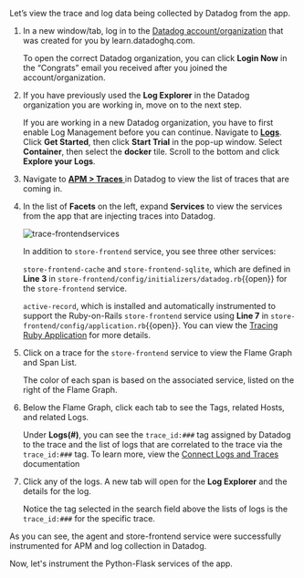 Let’s view the trace and log data being collected by Datadog from the app.

1. In a new window/tab, log in to the <a href="https://app.datadoghq.com/account/login" target="_datadog">Datadog account/organization</a> that was created for you by learn.datadoghq.com. <p> To open the correct Datadog organization, you can click **Login Now** in the “Congrats” email you received after you joined the account/organization.

2. If you have previously used the **Log Explorer** in the Datadog organization you are working in, move on to the next step. <p>If you are working in a new Datadog organization, you have to first enable Log Management before you can continue. Navigate to <a href="https://app.datadoghq.com/logs" target="_datadog">**Logs**</a>. Click **Get Started**, then click **Start Trial** in the pop-up window. Select **Container**, then select the **docker** tile. Scroll to the bottom and click **Explore your Logs**.

3. Navigate to <a href="https://app.datadoghq.com/apm/traces" target="_datadog">**APM > Traces** </a> in Datadog to view the list of traces that are coming in.

4. In the list of **Facets** on the left, expand **Services** to view the services from the app that are injecting traces into Datadog. <p>![trace-frontendservices](instrumentapp2/assets/trace-frontendservices.png) <p> In addition to `store-frontend` service, you see three other services: <p> `store-frontend-cache` and `store-frontend-sqlite`, which are defined in **Line 3** in `store-frontend/config/initializers/datadog.rb`{{open}} for the `store-frontend` service. <p> `active-record`, which is installed and automatically instrumented to support the Ruby-on-Rails `store-frontend` service using **Line 7** in `store-frontend/config/application.rb`{{open}}. You can view the <a href="https://docs.datadoghq.com/tracing/setup/ruby/#active-record" target="_blank"> Tracing Ruby Application</a> for more details.

5. Click on a trace for the `store-frontend` service to view the Flame Graph and Span List. <p> The color of each span is based on the associated service, listed on the right of the Flame Graph.

6. Below the Flame Graph, click each tab to see the Tags, related Hosts, and related Logs. <p> Under **Logs(#)**, you can see the `trace_id:###` tag assigned by Datadog to the trace and the list of logs that are correlated to the trace via the `trace_id:###` tag. To learn more, view the <a href="https://docs.datadoghq.com/tracing/connect_logs_and_traces/" target="_blank">Connect Logs and Traces</a> documentation
 
7. Click any of the logs. A new tab will open for the **Log Explorer** and the details for the log. <p> Notice the tag selected in the search field above the lists of logs is the `trace_id:###` for the specific trace.

As you can see, the agent and store-frontend service were successfully instrumented for APM and log collection in Datadog. 

Now, let's instrument the Python-Flask services of the app.